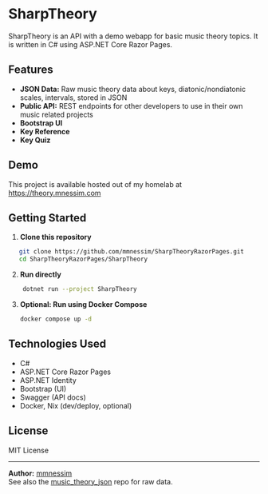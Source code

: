# SharpTheory 
SharpTheory is an API with a demo webapp for basic music theory topics. It is written in C# using ASP.NET Core Razor Pages. 

## Features 
- **JSON Data:**
  Raw music theory data about keys, diatonic/nondiatonic scales, intervals, stored in JSON
- **Public API:**
  REST endpoints for other developers to use in their own music related projects
- **Bootstrap UI**
- **Key Reference**
- **Key Quiz**

## Demo
This project is available hosted out of my homelab at https://theory.mnessim.com 

## Getting Started
1. **Clone this repository**
  ```bash
     git clone https://github.com/mmnessim/SharpTheoryRazorPages.git
     cd SharpTheoryRazorPages/SharpTheory
   ```
2. **Run directly**
```bash
    dotnet run --project SharpTheory
```
3. **Optional: Run using Docker Compose**
   ```bash
   docker compose up -d
   ```

  
## Technologies Used

- C#
- ASP.NET Core Razor Pages
- ASP.NET Identity
- Bootstrap (UI)
- Swagger (API docs)
- Docker, Nix (dev/deploy, optional)

## License

MIT License

---
**Author:** [mmnessim](https://github.com/mmnessim)  
See also the [music_theory_json](https://github.com/mmnessim/music_theory_json) repo for raw data.
